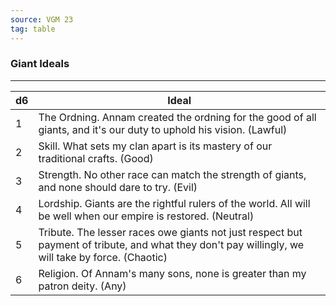 ```yaml
---
source: VGM 23
tag: table
---
```


### Giant Ideals
---
|d6|Ideal|
|----|------------|
|1|The Ordning. Annam created the ordning for the good of all giants, and it's our duty to uphold his vision. (Lawful)|
|2|Skill. What sets my clan apart is its mastery of our traditional crafts. (Good)|
|3|Strength. No other race can match the strength of giants, and none should dare to try. (Evil)|
|4|Lordship. Giants are the rightful rulers of the world. All will be well when our empire is restored. (Neutral)|
|5|Tribute. The lesser races owe giants not just respect but payment of tribute, and what they don't pay willingly, we will take by force. (Chaotic)|
|6|Religion. Of Annam's many sons, none is greater than my patron deity. (Any)|
